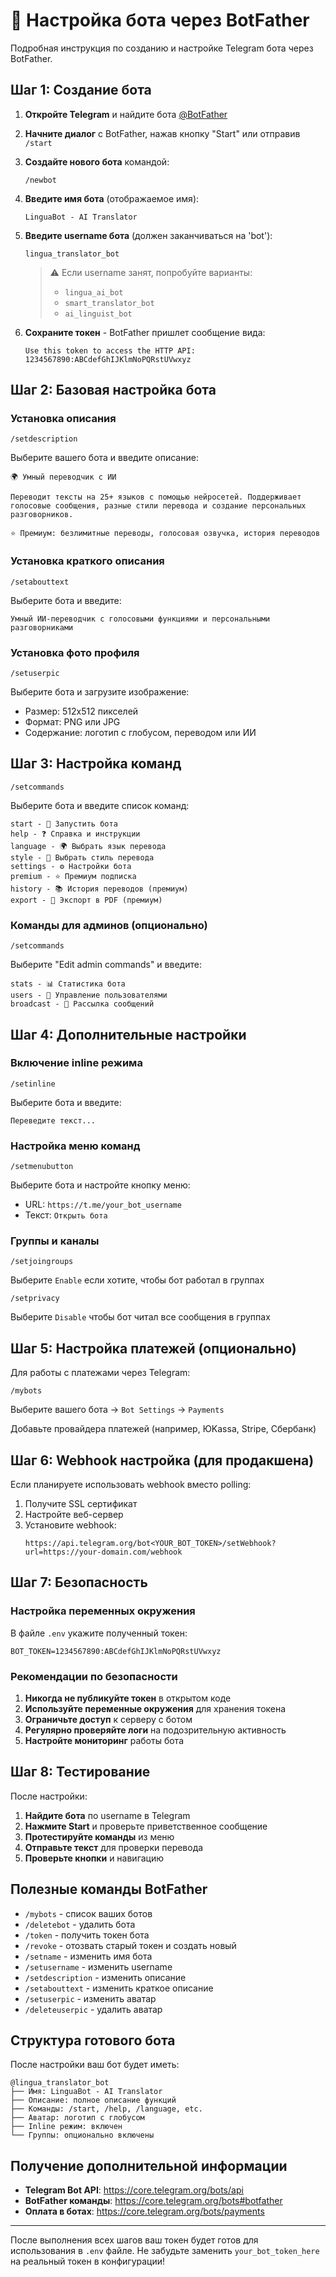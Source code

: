 # 🤖 Настройка бота через BotFather

Подробная инструкция по созданию и настройке Telegram бота через BotFather.

## Шаг 1: Создание бота

1. **Откройте Telegram** и найдите бота [@BotFather](https://t.me/BotFather)

2. **Начните диалог** с BotFather, нажав кнопку "Start" или отправив `/start`

3. **Создайте нового бота** командой:
   ```
   /newbot
   ```

4. **Введите имя бота** (отображаемое имя):
   ```
   LinguaBot - AI Translator
   ```

5. **Введите username бота** (должен заканчиваться на 'bot'):
   ```
   lingua_translator_bot
   ```
   > ⚠️ Если username занят, попробуйте варианты:
   > - `lingua_ai_bot`
   > - `smart_translator_bot`
   > - `ai_linguist_bot`

6. **Сохраните токен** - BotFather пришлет сообщение вида:
   ```
   Use this token to access the HTTP API:
   1234567890:ABCdefGhIJKlmNoPQRstUVwxyz
   ```

## Шаг 2: Базовая настройка бота

### Установка описания
```
/setdescription
```
Выберите вашего бота и введите описание:
```
🌍 Умный переводчик с ИИ

Переводит тексты на 25+ языков с помощью нейросетей. Поддерживает голосовые сообщения, разные стили перевода и создание персональных разговорников.

⭐ Премиум: безлимитные переводы, голосовая озвучка, история переводов
```

### Установка краткого описания
```
/setabouttext
```
Выберите бота и введите:
```
Умный ИИ-переводчик с голосовыми функциями и персональными разговорниками
```

### Установка фото профиля
```
/setuserpic
```
Выберите бота и загрузите изображение:
- Размер: 512x512 пикселей
- Формат: PNG или JPG
- Содержание: логотип с глобусом, переводом или ИИ

## Шаг 3: Настройка команд

```
/setcommands
```
Выберите бота и введите список команд:

```
start - 🚀 Запустить бота
help - ❓ Справка и инструкции
language - 🌍 Выбрать язык перевода
style - 🎨 Выбрать стиль перевода
settings - ⚙️ Настройки бота
premium - ⭐ Премиум подписка
history - 📚 История переводов (премиум)
export - 📄 Экспорт в PDF (премиум)
```

### Команды для админов (опционально)
```
/setcommands
```
Выберите "Edit admin commands" и введите:
```
stats - 📊 Статистика бота
users - 👥 Управление пользователями
broadcast - 📢 Рассылка сообщений
```

## Шаг 4: Дополнительные настройки

### Включение inline режима
```
/setinline
```
Выберите бота и введите:
```
Переведите текст...
```

### Настройка меню команд
```
/setmenubutton
```
Выберите бота и настройте кнопку меню:
- URL: `https://t.me/your_bot_username`
- Текст: `Открыть бота`

### Группы и каналы
```
/setjoingroups
```
Выберите `Enable` если хотите, чтобы бот работал в группах

```
/setprivacy
```
Выберите `Disable` чтобы бот читал все сообщения в группах

## Шаг 5: Настройка платежей (опционально)

Для работы с платежами через Telegram:

```
/mybots
```
Выберите вашего бота → `Bot Settings` → `Payments`

Добавьте провайдера платежей (например, ЮKassa, Stripe, Сбербанк)

## Шаг 6: Webhook настройка (для продакшена)

Если планируете использовать webhook вместо polling:

1. Получите SSL сертификат
2. Настройте веб-сервер
3. Установите webhook:
   ```
   https://api.telegram.org/bot<YOUR_BOT_TOKEN>/setWebhook?url=https://your-domain.com/webhook
   ```

## Шаг 7: Безопасность

### Настройка переменных окружения

В файле `.env` укажите полученный токен:
```env
BOT_TOKEN=1234567890:ABCdefGhIJKlmNoPQRstUVwxyz
```

### Рекомендации по безопасности

1. **Никогда не публикуйте токен** в открытом коде
2. **Используйте переменные окружения** для хранения токена
3. **Ограничьте доступ** к серверу с ботом
4. **Регулярно проверяйте логи** на подозрительную активность
5. **Настройте мониторинг** работы бота

## Шаг 8: Тестирование

После настройки:

1. **Найдите бота** по username в Telegram
2. **Нажмите Start** и проверьте приветственное сообщение
3. **Протестируйте команды** из меню
4. **Отправьте текст** для проверки перевода
5. **Проверьте кнопки** и навигацию

## Полезные команды BotFather

- `/mybots` - список ваших ботов
- `/deletebot` - удалить бота
- `/token` - получить токен бота
- `/revoke` - отозвать старый токен и создать новый
- `/setname` - изменить имя бота
- `/setusername` - изменить username
- `/setdescription` - изменить описание
- `/setabouttext` - изменить краткое описание
- `/setuserpic` - изменить аватар
- `/deleteuserpic` - удалить аватар

## Структура готового бота

После настройки ваш бот будет иметь:

```
@lingua_translator_bot
├── Имя: LinguaBot - AI Translator
├── Описание: полное описание функций
├── Команды: /start, /help, /language, etc.
├── Аватар: логотип с глобусом
├── Inline режим: включен
└── Группы: опционально включены
```

## Получение дополнительной информации

- **Telegram Bot API**: https://core.telegram.org/bots/api
- **BotFather команды**: https://core.telegram.org/bots#botfather
- **Оплата в ботах**: https://core.telegram.org/bots/payments

---

После выполнения всех шагов ваш токен будет готов для использования в `.env` файле. Не забудьте заменить `your_bot_token_here` на реальный токен в конфигурации!